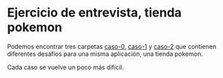 # Ejercicio de entrevista, tienda pokemon

Podemos encontrar tres carpetas [caso-0](./caso-0), [caso-1](./caso-1) y [caso-2](./caso-2) que contienen diferentes desafíos para una misma aplicación, una tienda pokemon.

Cada caso se vuelve un poco más difícil.
